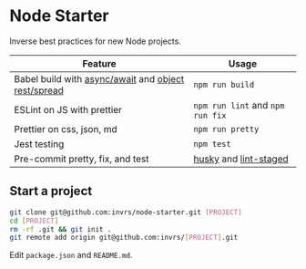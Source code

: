 # Node Starter

Inverse best practices for new Node projects.

| Feature                                                                                                                                                                             | Usage                                                                                               |
| ----------------------------------------------------------------------------------------------------------------------------------------------------------------------------------- | --------------------------------------------------------------------------------------------------- |
| Babel build with [async/await](https://babeljs.io/docs/plugins/transform-async-to-generator) and [object rest/spread](https://babeljs.io/docs/plugins/transform-object-rest-spread) | `npm run build`                                                                                     |
| ESLint on JS with prettier                                                                                                                                                          | `npm run lint` and `npm run fix`                                                                    |
| Prettier on css, json, md                                                                                                                                                           | `npm run pretty`                                                                                    |
| Jest testing                                                                                                                                                                        | `npm test`                                                                                          |
| Pre-commit pretty, fix, and test                                                                                                                                                    | [husky](https://github.com/typicode/husky) and [lint-staged](https://github.com/okonet/lint-staged) |

## Start a project

```bash
git clone git@github.com:invrs/node-starter.git [PROJECT]
cd [PROJECT]
rm -rf .git && git init .
git remote add origin git@github.com:invrs/[PROJECT].git
```

Edit `package.json` and `README.md`.
